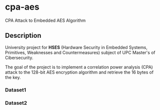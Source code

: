 # cpa-aes
CPA Attack to Embedded AES Algorithm

## Description
University project for **HSES** (Hardware Security in Embedded Systems, Primitives, Weaknesses and Countermeasures) subject of UPC Master's of Cibersecurity.

The goal of the project is to implement a correlation power analysis (CPA) attack to the 128-bit
AES encryption algorithm and retrieve the 16 bytes of the key.


### Dataset1

### Dataset2